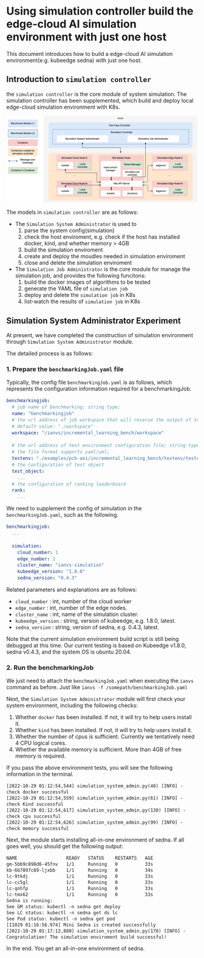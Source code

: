 # Using simulation controller build the edge-cloud AI simulation environment with just one host

This document introduces how to build a edge-cloud AI simulation environment(e.g. kubeedge sedna) with just one host.

## Introduction to `simulation controller`

the `simulation controller` is the core module of system simulation. The simulation controller has been supplemented, which build and deploy local edge-cloud simulation environment with K8s.

![](https://github.com/kubeedge/ianvs/blob/main/docs/proposals/simulation/images/simulation_controller.jpg?raw=true)

The models in `simulation controller` are as follows:

- The `Simulation System Administrator` is used to
  1. parse the system config(simulation)
  2. check the host enviroment, e.g. check if the host has installed docker, kind, and whether memory > 4GB
  3. build the simulation enviroment
  4. create and deploy the moudles needed in simulation enviroment
  5. close and delete the simulation enviroment
- The `Simulation Job Administrator` is the core module for manage the simulation job, and provides the following funcitons:
  1. build the docker images of algorithms to be tested
  2. generate the YAML file of `simulation job`
  3. deploy and delete the `simulation job` in K8s
  4. list-watch the results of `simulation job` in K8s

## Simulation System Administrator Experiment

At present, we have completed the construction of simulation environment through `Simulation System Administrator` module.

The detailed process is as follows:

### 1. Prepare the `benchmarkingJob.yaml` file

Typically, the config file `benchmarkingJob.yaml` is as follows, which represents the configuration information required for a benchmarkingJob.

```yaml
benchmarkingjob:
  # job name of benchmarking; string type;
  name: "benchmarkingjob"
  # the url address of job workspace that will reserve the output of tests; string type;
  # default value: "./workspace"
  workspace: "/ianvs/incremental_learning_bench/workspace"

  # the url address of test environment configuration file; string type;
  # the file format supports yaml/yml;
  testenv: "./examples/pcb-aoi/incremental_learning_bench/testenv/testenv.yaml"
  # the configuration of test object
  test_object:
    ...
  # the configuration of ranking leaderboard
  rank:
    ...
```

We need to supplement the config of simulation in the `benchmarkingJob.yaml`, such as the following.

```yaml
benchmarkingjob:
  ...

  simulation:
    cloud_number: 1
    edge_number: 2
    cluster_name: "ianvs-simulation"
    kubeedge_version: "1.8.0"
    sedna_version: "0.4.3"
```

Related parameters and explanations are as follows:

- `cloud_number` : int, number of the cloud worker
- `edge_number` : int, number of the edge nodes.
- `cluster_name` : int, name of the simulation cluster.
- `kubeedge_version` : string, version of kubeedge, e.g. 1.8.0, latest.
- `sedna_version` : string, version of sedna, e.g. 0.4.3, latest.

Note that the current simulation environment build script is still being debugged at this time. Our current testing is based on Kubeedge v1.8.0, sedna v0.4.3, and the system OS is ubuntu 20.04.

### 2. Run the benchmarkingJob

We just need to attach the `benchmarkingJob.yaml` when executing the `ianvs` command as before. Just like `ianvs -f /somepath/benchmarkingJob.yaml`

Next, the `Simulation System Administrator` module will first check your system environment, including the following checks:

1. Whether `docker` has been installed. If not, it will try to help users install it.
2. Whether `kind` has been installed. If not, it will try to help users install it.
3. Whether the number of cpus is sufficient. Currently we tentatively need 4 CPU logical cores.
4. Whether the available memory is sufficient. More than 4GB of free memory is required.

If you pass the above environment tests, you will see the following information in the terminal.

```shell
[2022-10-29 01:12:54,544] simulation_system_admin.py(48) [INFO] - check docker successful
[2022-10-29 01:12:54,559] simulation_system_admin.py(61) [INFO] - check Kind successful
[2022-10-29 01:12:54,617] simulation_system_admin.py(130) [INFO] - check cpu successful
[2022-10-29 01:12:54,626] simulation_system_admin.py(99) [INFO] - check memory successful
```

Next, the module starts installing all-in-one environment of sedna. If all goes well, you should get the following output:

```shell
NAME                  READY   STATUS    RESTARTS   AGE
gm-5bb9c898d6-45fnv   1/1     Running   0          33s
kb-6b7897c89-ljxbb    1/1     Running   0          34s
lc-9tkdj              1/1     Running   0          33s
lc-cc5gl              1/1     Running   0          33s
lc-qnhfp              1/1     Running   0          33s
lc-tmx62              1/1     Running   0          33s
Sedna is running:
See GM status: kubectl -n sedna get deploy
See LC status: kubectl -n sedna get ds lc
See Pod status: kubectl -n sedna get pod
[I1029 01:16:56.974] Mini Sedna is created successfully
[2022-10-29 01:17:12,880] simulation_system_admin.py(170) [INFO] - Congratulation! The simulation enviroment build successful!
```

In the end. You get an all-in-one environment of sedna.
